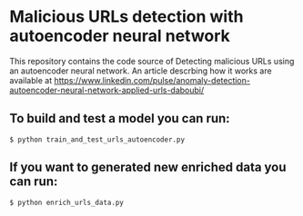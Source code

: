 # Malicious URLs detection with autoencoder neural network
This repository contains the code source of Detecting malicious URLs using an autoencoder neural network. 
An article descrbing how it works are available at https://www.linkedin.com/pulse/anomaly-detection-autoencoder-neural-network-applied-urls-daboubi/

## To build and test a model you can run:
<code>$ python train_and_test_urls_autoencoder.py</code>

## If you want to generated new enriched data you can run:
<code>$ python enrich_urls_data.py</code>
